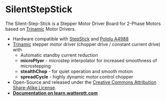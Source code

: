 # SilentStepStick
The Silent-Step-Stick is a Stepper Motor Driver Board for 2-Phase Motors based on [Trinamic](http://www.trinamic.com) Motor Drivers.

* Hardware compatible with [StepStick](http://reprap.org/wiki/StepStick) and [Pololu A4988](https://www.pololu.com/product/1182)
* [Trinamic](http://www.trinamic.com) stepper motor driver (chopper drive / constant current drive) with
  * Automatic standby current reduction
  * **microPlyer** - microstep interpolator for increased smoothness of microstepping
  * **stealthChop** - for quiet operation and smooth motion
  * **spreadCycle** - highly dynamic motor control chopper
* Open-Source and released under the [Creative Commons Attribution Share-Alike License](http://creativecommons.org/licenses/by-sa/4.0/).
* **[Documentation on learn.watterott.com](http://learn.watterott.com/silentstepstick/)**
